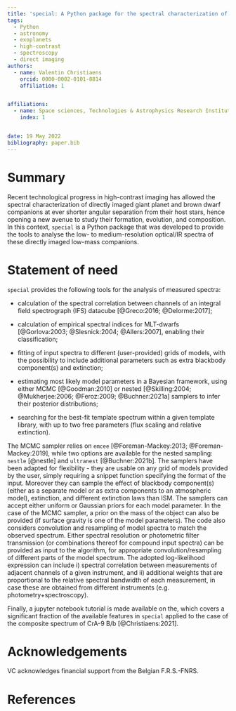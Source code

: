 ```yaml
---
title: 'special: A Python package for the spectral characterization of directly imaged low-mass companions'
tags:
  - Python
  - astronomy
  - exoplanets
  - high-contrast
  - spectroscopy
  - direct imaging
authors:
  - name: Valentin Christiaens
    orcid: 0000-0002-0101-8814
    affiliation: 1


affiliations:
  - name: Space sciences, Technologies & Astrophysics Research Institute, Université de Liège, Belgium
    index: 1


date: 19 May 2022
bibliography: paper.bib
---
```


# Summary

Recent technological progress in high-contrast imaging has allowed the spectral 
characterization of directly imaged giant planet and brown dwarf companions at 
ever shorter angular separation from their host stars, hence opening a new 
avenue to study their formation, evolution, and composition. In this context, 
``special`` is a Python package that was developed to provide the tools to 
analyse the low- to medium-resolution optical/IR spectra of these directly 
imaged low-mass companions.

# Statement of need

``special`` provides the following tools for the analysis of measured spectra:

* calculation of the spectral correlation between channels of an integral field
spectrograph (IFS) datacube [@Greco:2016; @Delorme:2017];

* calculation of empirical spectral indices for MLT-dwarfs 
[@Gorlova:2003; @Slesnick:2004; @Allers:2007], enabling their 
classification;

* fitting of input spectra to different (user-provided) grids of models, with 
the possibility to include additional parameters such as extra blackbody 
component(s) and extinction;

* estimating most likely model parameters in a Bayesian framework, using either 
MCMC [@Goodman:2010] or nested 
[@Skilling:2004; @Mukherjee:2006; @Feroz:2009; @Buchner:2021a] samplers to infer 
their posterior distributions;

* searching for the best-fit template spectrum within a given template library, 
with up to two free parameters (flux scaling and relative extinction).

The MCMC sampler relies on ``emcee`` 
[@Foreman-Mackey:2013; @Foreman-Mackey:2019], while two options are 
available for the nested sampling: ``nestle`` [@nestle] and ``ultranest`` 
[@Buchner:2021b]. The samplers have been adapted for flexibility - 
they are usable on any grid of models provided by the user, simply requiring a 
snippet function specifying the format of the input. Moreover they can sample 
the effect of blackbody component(s) (either as a separate model or as extra 
components to an atmospheric model), extinction, and different extinction laws 
than ISM. The samplers can accept either uniform or Gaussian priors for each 
model parameter. In the case of the MCMC sampler, a prior on the mass of the 
object can also be provided (if surface gravity is one of the model parameters). 
The code also considers convolution and resampling of model spectra to match 
the observed spectrum. Either spectral resolution or photometric filter 
transmission (or combinations thereof for compound input spectra) can be 
provided as input to the algorithm, for appropriate convolution/resampling of
different parts of the model spectrum. The adopted log-likelihood expression 
can include i) spectral correlation between measurements of adjacent channels 
of a given instrument, and ii) additional weights that are proportional to the 
relative spectral bandwidth of each measurement, in case these are obtained 
from different instruments (e.g. photometry+spectroscopy).

Finally, a jupyter notebook tutorial is made available on the, which covers a 
significant fraction of the available features in ``special`` applied to the 
case of the composite spectrum of CrA-9 B/b [@Christiaens:2021].

# Acknowledgements

VC acknowledges financial support from the Belgian F.R.S.-FNRS.

# References
